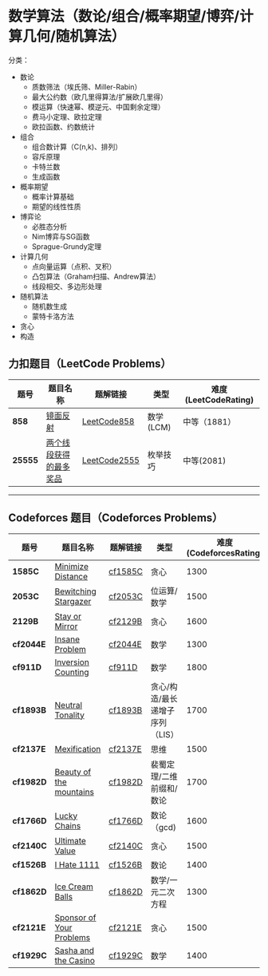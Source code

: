 # 数学算法（数论/组合/概率期望/博弈/计算几何/随机算法）

分类：

- 数论
  - 质数筛法（埃氏筛、Miller-Rabin）
  - 最大公约数（欧几里得算法/扩展欧几里得）
  - 模运算（快速幂、模逆元、中国剩余定理）
  - 费马小定理、欧拉定理
  - 欧拉函数、约数统计
- 组合
  - 组合数计算（C(n,k)、排列）
  - 容斥原理
  - 卡特兰数
  - 生成函数
- 概率期望
  - 概率计算基础
  - 期望的线性性质
- 博弈论
  - 必胜态分析
  - Nim博弈与SG函数
  - Sprague-Grundy定理
- 计算几何
  - 点向量运算（点积、叉积）
  - 凸包算法（Graham扫描、Andrew算法）
  - 线段相交、多边形处理
- 随机算法
  - 随机数生成
  - 蒙特卡洛方法
- 贪心
- 构造



## 力扣题目（LeetCode Problems）

| 题号 | 题目名称 | 题解链接 |  类型   | 难度(LeetCodeRating) |
|------|----------|----------|----------|----------------------|
|**858**| [镜面反射](https://leetcode.cn/problems/mirror-reflection/description/)| [LeetCode858](./solution/LeetCode858.md) | 数学(LCM) | 中等（1881） |
| **25555** | [两个线段获得的最多奖品](https://leetcode.cn/problems/maximize-win-from-two-segments/description/) | [LeetCode2555](./solution/LeetCode2555.md) | 枚举技巧 | 中等(2081) |




---

## Codeforces 题目（Codeforces Problems）

| 题号 | 题目名称 | 题解链接 | 类型 | 难度(CodeforcesRating) |
|------|----------|----------|------|------------------------|
| **1585C** |  [Minimize Distance](https://codeforces.com/problemset/problem/1585/C) |  [cf1585C](./solution/cf1585C.md) |  贪心  | 1300 |
| **2053C** | [Bewitching Stargazer](https://codeforces.com/problemset/problem/2053/C) | [cf2053C](./solution/cf2053C.md) | 位运算/数学 | 1500 |
| **2129B** | [Stay or Mirror](https://codeforces.com/problemset/problem/2129/B) | [cf2129B](./solution/cf2129B.md) | 贪心 | 1600 |
| **cf2044E** | [Insane Problem](https://codeforces.com/problemset/problem/2044/E) | [cf2044E](./solution/cf2044E.md) | 数学 | 1300 |
| **cf911D** | [Inversion Counting](https://codeforces.com/contest/911/problem/D) | [cf911D](./solution/cf911D.md) | 数学 | 1800 |
| **cf1893B** | [Neutral Tonality](https://codeforces.com/problemset/problem/1893/B) | [cf1893B](./solution/cf1893B.md) | 贪心/构造/最长递增子序列（LIS） | 1700 |
| **cf2137E** | [Mexification](https://codeforces.com/problemset/problem/2137/E) | [cf2137E](./solution/cf2137E.md) | 思维 | 1500 |
| **cf1982D** | [Beauty of the mountains](https://codeforces.com/problemset/problem/1982/D) | [cf1982D](./solution/cf1982D.md) | 裴蜀定理/二维前缀和/数论 | 1700 |
| **cf1766D** | [Lucky Chains](https://codeforces.com/problemset/problem/1766/D) | [cf1766D](./solution/cf1766D.md) | 数论（gcd) | 1600 |
| **cf2140C** | [Ultimate Value](https://codeforces.com/problemset/problem/2140/C) | [cf2140C](./solution/cf2140C.md) | 贪心 | 1500 |
| **cf1526B** | [I Hate 1111](https://codeforces.com/problemset/problem/1526/B) | [cf1526B](./solution/cf1526B.md) | 数论 | 1400 |
| **cf1862D** | [Ice Cream Balls](https://codeforces.com/problemset/problem/1862/D) | [cf1862D](./solution/cf1862D.md) | 数学/一元二次方程 | 1300 |
| **cf2121E** | [Sponsor of Your Problems](https://codeforces.com/contest/2121/problem/E) | [cf2121E](./solution/cf2121E.md) | 贪心 | 1500 |
| **cf1929C** | [Sasha and the Casino](https://codeforces.com/problemset/problem/1929/C) | [cf1929C](./solution/cf1929C.md) | 数学 | 1400 | 
